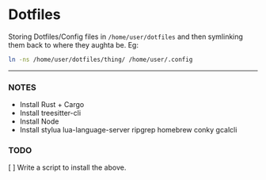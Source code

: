 # Dotfiles

Storing Dotfiles/Config files in `/home/user/dotfiles` and then symlinking them back to where they aughta be. Eg:

```bash
ln -ns /home/user/dotfiles/thing/ /home/user/.config
```

---

### NOTES

- Install Rust + Cargo
- Install treesitter-cli
- Install Node
- Install stylua lua-language-server ripgrep homebrew conky gcalcli

### TODO

[ ] Write a script to install the above.
